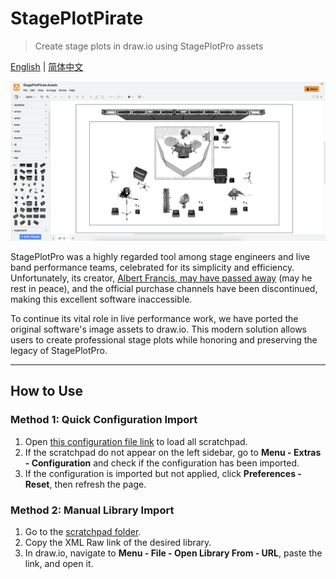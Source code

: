 # StagePlotPirate

> Create stage plots in draw.io using StagePlotPro assets

[English](README.md) | [简体中文](README_CN.md)

![example](src/example.png)

StagePlotPro was a highly regarded tool among stage engineers and live band performance teams, celebrated for its simplicity and efficiency. Unfortunately, its creator, [Albert Francis, may have passed away](https://www.reddit.com/r/livesound/comments/1700war/is_stageplotpro_dead/) (may he rest in peace), and the official purchase channels have been discontinued, making this excellent software inaccessible.

To continue its vital role in live performance work, we have ported the original software's image assets to draw.io. This modern solution allows users to create professional stage plots while honoring and preserving the legacy of StagePlotPro.

---

## How to Use

### Method 1: Quick Configuration Import
1. Open [this configuration file link](https://app.diagrams.net/?src=about#_CONFIG_zdjNboMwDAfwp+HaAxPqeaPaaYdK086TCS7xSj4WO6N9+wE97LIH+EsIOR+KfnLARDTHl6ZtR75Qna2vaim8yVCoCOs60Dw9N90248Ob5bWnWzvarn3db4WWwyTm61CVi0vRONrBpbCP9l5qTMt67c13o4nPc7KzFDJ+LMAX3QPPND6iQBL3QN06zflM496kyQ63MG+mtocAzdnTwGiqUtKCRjJRsDQNpIolcj5JwSKN/COOwUxfYJ5SA5aI0Qolf1fJYVsfijXZpxrFEUsl6/JgooTlufJ9SIXA9i2IgwMhPt8hRbEE9qELVTGzFWvgIo5mLFbmEY9UXFUVtOqZhSJYAc1zdVcwUloYrCYo3bJPEez4q0xgxyiVOMHtXWa6wqGsrKkCM92jeSyS0TCDvXSL/J0LutMDxXFz/vvDzErl5nj6BQ==) to load all scratchpad.
2. If the scratchpad do not appear on the left sidebar, go to **Menu - Extras - Configuration** and check if the configuration has been imported.
3. If the configuration is imported but not applied, click **Preferences - Reset**, then refresh the page.

### Method 2: Manual Library Import
1. Go to the [scratchpad folder](https://github.com/Chiunownow/StagePlotPirate/tree/main/scratchpad).
2. Copy the XML Raw link of the desired library.
3. In draw.io, navigate to **Menu - File - Open Library From - URL**, paste the link, and open it.